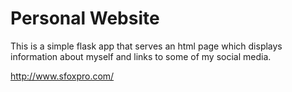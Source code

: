 # Personal Website

This is a simple flask app that serves an html page which displays information about myself and links to some of my social media.

http://www.sfoxpro.com/
